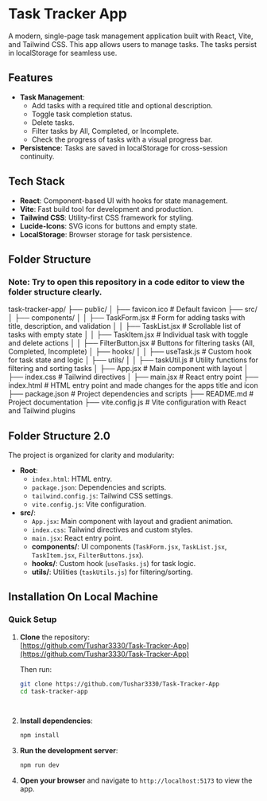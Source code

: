 # Task Tracker App

A modern, single-page task management application built with React, Vite, and Tailwind CSS. This app allows users to manage tasks. The tasks persist in localStorage for seamless use.

## Features
- **Task Management**:
  - Add tasks with a required title and optional description.
  - Toggle task completion status.
  - Delete tasks.
  - Filter tasks by All, Completed, or Incomplete.
  - Check the progress of tasks with a visual progress bar.
- **Persistence**: Tasks are saved in localStorage for cross-session continuity.

## Tech Stack
- **React**: Component-based UI with hooks for state management.
- **Vite**: Fast build tool for development and production.
- **Tailwind CSS**: Utility-first CSS framework for styling.
- **Lucide-Icons**: SVG icons for buttons and empty state.
- **LocalStorage**: Browser storage for task persistence.

## Folder Structure
### Note: Try to open this repository in a code editor to view the folder structure clearly.
task-tracker-app/
├── public/
│   ├── favicon.ico            # Default favicon
├── src/
│   ├── components/
│   │   ├── TaskForm.jsx      # Form for adding tasks with title, description, and validation
│   │   ├── TaskList.jsx      # Scrollable list of tasks with empty state
│   │   ├── TaskItem.jsx      # Individual task with toggle and delete actions
│   │   ├── FilterButton.jsx  # Buttons for filtering tasks (All, Completed, Incomplete)
│   ├── hooks/
│   │   ├── useTask.js       # Custom hook for task state and logic
│   ├── utils/
│   │   ├── taskUtil.js      # Utility functions for filtering and sorting tasks
│   ├── App.jsx               # Main component with layout 
│   ├── index.css            # Tailwind directives
│   ├── main.jsx             # React entry point
├── index.html               # HTML entry point and made changes for the apps title and icon
├── package.json             # Project dependencies and scripts
├── README.md                # Project documentation
├── vite.config.js           # Vite configuration with React and Tailwind plugins

## Folder Structure 2.0
The project is organized for clarity and modularity:

- **Root**:
  - `index.html`: HTML entry.
  - `package.json`: Dependencies and scripts.
  - `tailwind.config.js`: Tailwind CSS settings.
  - `vite.config.js`: Vite configuration.
- **src/**:
  - `App.jsx`: Main component with layout and gradient animation.
  - `index.css`: Tailwind directives and custom styles.
  - `main.jsx`: React entry point.
  - **components/**: UI components (`TaskForm.jsx`, `TaskList.jsx`, `TaskItem.jsx`, `FilterButtons.jsx`).
  - **hooks/**: Custom hook (`useTasks.js`) for task logic.
  - **utils/**: Utilities (`taskUtils.js`) for filtering/sorting.

## Installation On Local Machine
### Quick Setup
1. **Clone** the repository:  
   [https://github.com/Tushar3330/Task-Tracker-App](https://github.com/Tushar3330/Task-Tracker-App)

   Then run:
   ```bash
   git clone https://github.com/Tushar3330/Task-Tracker-App
   cd task-tracker-app

  
2. **Install dependencies**:
    ```bash
    npm install
    ```
3. **Run the development server**:
    ```bash
    npm run dev
    ```
4. **Open your browser** and navigate to `http://localhost:5173` to view the app.  


